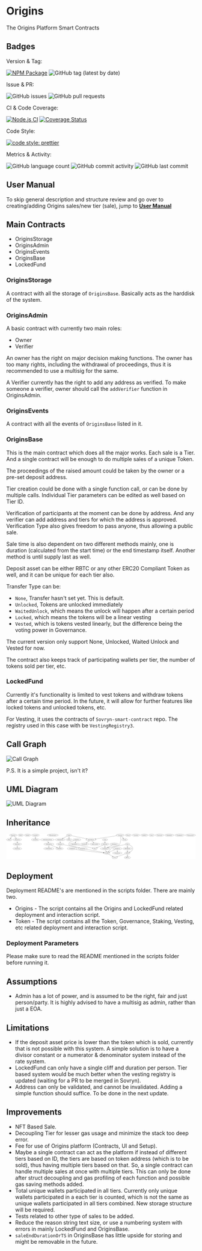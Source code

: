 # Origins

The Origins Platform Smart Contracts

## Badges

Version & Tag:

[![NPM Package](https://img.shields.io/npm/v/origins-launchpad.svg?style=flat)](https://www.npmjs.org/package/origins-launchpad)
![GitHub tag (latest by date)](https://img.shields.io/github/v/tag/DistributedCollective/origins)

Issue & PR:

![GitHub issues](https://img.shields.io/github/issues/DistributedCollective/origins)
![GitHub pull requests](https://img.shields.io/github/issues-pr/DistributedCollective/origins)

CI & Code Coverage:

[![Node.js CI](https://github.com/DistributedCollective/origins/actions/workflows/node.js.yml/badge.svg)](https://github.com/DistributedCollective/origins/actions/workflows/node.js.yml)
[![Coverage Status](https://coveralls.io/repos/github/DistributedCollective/origins/badge.svg?branch=main)](https://coveralls.io/github/DistributedCollective/origins?branch=main)

Code Style:

[![code style: prettier](https://img.shields.io/badge/code_style-prettier-ff69b4.svg?style=flat)](https://github.com/prettier/prettier)

Metrics & Activity:

![GitHub language count](https://img.shields.io/github/languages/count/DistributedCollective/origins)
![GitHub commit activity](https://img.shields.io/github/commit-activity/y/DistributedCollective/origins)
![GitHub last commit](https://img.shields.io/github/last-commit/DistributedCollective/origins)

## **User Manual**

To skip general description and structure review and go over to creating/adding Origins sales/new tier (sale), jump to **[User Manual](USER-MANUAL.md)**

## Main Contracts

- OriginsStorage
- OriginsAdmin
- OriginsEvents
- OriginsBase
- LockedFund

### OriginsStorage

A contract with all the storage of `OriginsBase`. Basically acts as the harddisk of the system.

### OriginsAdmin

A basic contract with currently two main roles:

- Owner
- Verifier

An owner has the right on major decision making functions. The owner has too many rights, including the withdrawal of proceedings, thus it is recommended to use a multisig for the same.

A Verifier currently has the right to add any address as verified. To make someone a verifier, owner should call the `addVerifier` function in OriginsAdmin.

### OriginsEvents

A contract with all the events of `OriginsBase` listed in it.

### OriginsBase

This is the main contract which does all the major works. Each sale is a Tier. And a single contract will be enough to do multiple sales of a unique Token.

The proceedings of the raised amount could be taken by the owner or a pre-set deposit address.

Tier creation could be done with a single function call, or can be done by multiple calls. Individual Tier parameters can be edited as well based on Tier ID.

Verification of participants at the moment can be done by address. And any verifier can add address and tiers for which the address is approved. Verification Type also gives freedom to pass anyone, thus allowing a public sale.

Sale time is also dependent on two different methods mainly, one is duration (calculated from the start time) or the end timestamp itself. Another method is until supply last as well.

Deposit asset can be either RBTC or any other ERC20 Compliant Token as well, and it can be unique for each tier also.

Transfer Type can be:

- `None`, Transfer hasn't set yet. This is default.
- `Unlocked`, Tokens are unlocked immediately
- `WaitedUnlock`, which means the unlock will happen after a certain period
- `Locked`, which means the tokens will be a linear vesting
- `Vested`, which is tokens vested linearly, but the difference being the voting power in Governance.

The current version only support None, Unlocked, Waited Unlock and Vested for now.

The contract also keeps track of participating wallets per tier, the number of tokens sold per tier, etc.

### LockedFund

Currently it's functionality is limited to vest tokens and withdraw tokens after a certain time period. In the future, it will allow for further features like locked tokens and unlocked tokens, etc.

For Vesting, it uses the contracts of `Sovryn-smart-contract` repo. The registry used in this case with be `VestingRegistry3`.

## Call Graph

![Call Graph](callGraph.svg)

P.S. It is a simple project, isn't it?

## UML Diagram

![UML Diagram](UML.svg)

## Inheritance

![Inheritance](Inheritance.svg)

## Deployment

Deployment README's are mentioned in the scripts folder. There are mainly two.

- Origins - The script contains all the Origins and LockedFund related deployment and interaction script.
- Token - The script contains all the Token, Governance, Staking, Vesting, etc related deployment and interaction script.

### Deployment Parameters

Please make sure to read the README mentioned in the scripts folder before running it.

## Assumptions

- Admin has a lot of power, and is assumed to be the right, fair and just person/party. It is highly advised to have a multisig as admin, rather than just a EOA.

## Limitations

- If the deposit asset price is lower than the token which is sold, currently that is not possible with this system. A simple solution is to have a divisor constant or a numerator & denominator system instead of the rate system.
- LockedFund can only have a single cliff and duration per person. Tier based system would be much better when the vesting registry is updated (waiting for a PR to be merged in Sovryn).
- Address can only be validated, and cannot be invalidated. Adding a simple function should suffice. To be done in the next update.

## Improvements

- NFT Based Sale.
- Decoupling Tier for lesser gas usage and minimize the stack too deep error.
- Fee for use of Origins platform (Contracts, UI and Setup).
- Maybe a single contract can act as the platform if instead of different tiers based on ID, the tiers are based on token address (which is to be sold), thus having multiple tiers based on that. So, a single contract can handle multiple sales at once with multiple tiers. This can only be done after struct decoupling and gas profiling of each function and possible gas saving methods added.
- Total unique wallets participated in all tiers. Currently only unique wallets participated in a each tier is counted, which is not the same as unique wallets participated in all tiers combined. New storage structure will be required.
- Tests related to other type of sales to be added.
- Reduce the reason string text size, or use a numbering system with errors in mainly LockedFund and OriginsBase.
- `saleEndDurationOrTS` in OriginsBase has little upside for storing and might be removable in the future.
